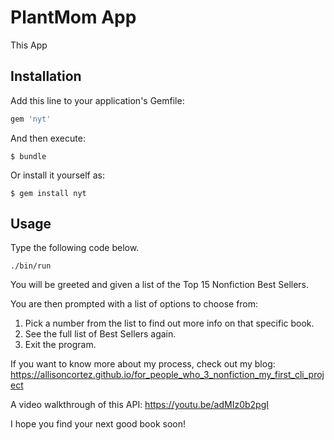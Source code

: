 
# PlantMom App

This App 

## Installation

Add this line to your application's Gemfile:

```ruby
gem 'nyt'
```

And then execute:

    $ bundle

Or install it yourself as:

    $ gem install nyt

## Usage

Type the following code below.

    ./bin/run

You will be greeted and given a list of the Top 15 Nonfiction Best Sellers.

You are then prompted with a list of options to choose from:
1. Pick a number from the list to find out more info on that specific book.
2. See the full list of Best Sellers again.
3. Exit the program.

If you want to know more about my process, check out my blog:
https://allisoncortez.github.io/for_people_who_3_nonfiction_my_first_cli_project

A video walkthrough of this API:
https://youtu.be/adMIz0b2pgI

I hope you find your next good book soon!